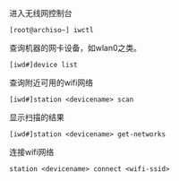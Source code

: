 进入无线网控制台

```text
[root@archiso~] iwctl
```

查询机器的网卡设备，如wlan0之类。

```
[iwd#]device list
```

查询附近可用的wifi网络

```
[iwd#]station <devicename> scan
```

显示扫描的结果

```
[iwd#]station <devicename> get-networks
```

连接wifi网络

```
station <devicename> connect <wifi-ssid>
```
